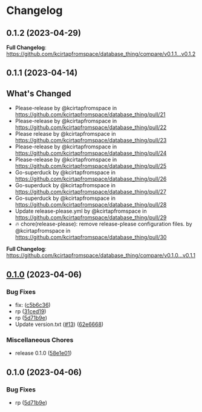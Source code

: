# Changelog

## 0.1.2 (2023-04-29)

**Full Changelog**: https://github.com/kcirtapfromspace/database_thing/compare/v0.1.1...v0.1.2

## 0.1.1 (2023-04-14)

## What's Changed
* Please-release by @kcirtapfromspace in https://github.com/kcirtapfromspace/database_thing/pull/21
* Please-release by @kcirtapfromspace in https://github.com/kcirtapfromspace/database_thing/pull/22
* Please release by @kcirtapfromspace in https://github.com/kcirtapfromspace/database_thing/pull/23
* Please-release by @kcirtapfromspace in https://github.com/kcirtapfromspace/database_thing/pull/24
* Please-release by @kcirtapfromspace in https://github.com/kcirtapfromspace/database_thing/pull/25
* Go-superduck by @kcirtapfromspace in https://github.com/kcirtapfromspace/database_thing/pull/26
* Go-superduck by @kcirtapfromspace in https://github.com/kcirtapfromspace/database_thing/pull/27
* Go-superduck by @kcirtapfromspace in https://github.com/kcirtapfromspace/database_thing/pull/28
* Update release-please.yml by @kcirtapfromspace in https://github.com/kcirtapfromspace/database_thing/pull/29
* 🔥 chore(release-please): remove release-please configuration files. by @kcirtapfromspace in https://github.com/kcirtapfromspace/database_thing/pull/30


**Full Changelog**: https://github.com/kcirtapfromspace/database_thing/compare/v0.1.0...v0.1.1

## [0.1.0](https://github.com/kcirtapfromspace/database_thing/compare/v1.0.0...v0.1.0) (2023-04-06)


### Bug Fixes

* fix:  ([c5b6c36](https://github.com/kcirtapfromspace/database_thing/commit/c5b6c36c1af13125cc676bd3176fa7d8ceb8261b))
* rp ([31ced19](https://github.com/kcirtapfromspace/database_thing/commit/31ced19bb2909acf2d793c3458ab3b9214e12025))
* rp ([5d71b9e](https://github.com/kcirtapfromspace/database_thing/commit/5d71b9e5f695d44d8b9ff842f6b1d8279837ec2d))
* Update version.txt ([#13](https://github.com/kcirtapfromspace/database_thing/issues/13)) ([62e6668](https://github.com/kcirtapfromspace/database_thing/commit/62e666895dda780a3ce7e75e88aa26e2a5238666))


### Miscellaneous Chores

* release 0.1.0 ([58e1e01](https://github.com/kcirtapfromspace/database_thing/commit/58e1e01e180a103e55c2b06be8084f6f73fd09bc))

## 0.1.0 (2023-04-06)


### Bug Fixes

* rp ([5d71b9e](https://github.com/kcirtapfromspace/database_thing/commit/5d71b9e5f695d44d8b9ff842f6b1d8279837ec2d))
